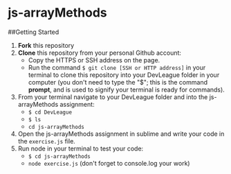 # js-arrayMethods

##Getting Started
1. **Fork** this repository
2. **Clone** this repository from your personal Github account:
    - Copy the HTTPS or SSH address on the page.
    - Run the command `$ git clone [SSH or HTTP address]` in your terminal to clone this repository into your DevLeague folder 
      in  your computer (you don't need to type the "$"; this is the command __prompt__, and is used to signify your terminal is ready for commands).
3. From your terminal navigate to your DevLeague folder and into the js-arrayMethods assignment:
    - `$ cd DevLeague`
    - `$ ls` 
    - `cd js-arrayMethods`
4. Open the js-arrayMethods assignment in sublime and write your code in the `exercise.js` file.
5. Run node in your terminal to test your code:
   - `$ cd js-arrayMethods`
   - `node exercise.js` (don't forget to console.log your work)
   

    
